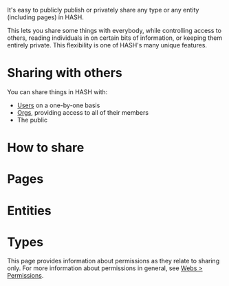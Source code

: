
It's easy to publicly publish or privately share any type or any entity (including pages) in HASH.

This lets you share some things with everybody, while controlling access to others, reading individuals in on certain bits of information, or keeping them entirely private. This flexibility is one of HASH's many unique features.

# Sharing with others

You can share things in HASH with:

- [Users](https://hash.ai/guide/webs/users#users) on a one-by-one basis
- [Orgs](https://hash.ai/guide/webs/orgs#users), providing access to all of their members
- The public

# How to share

# Pages

# Entities

# Types

This page provides information about permissions as they relate to sharing only. For more information about permissions in general, see [Webs > Permissions](https://hash.ai/guide/webs/permissions).